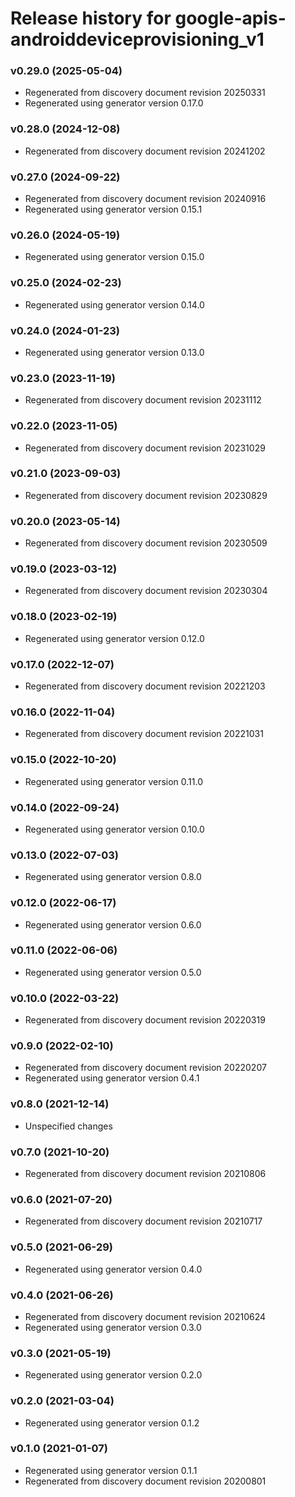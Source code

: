 # Release history for google-apis-androiddeviceprovisioning_v1

### v0.29.0 (2025-05-04)

* Regenerated from discovery document revision 20250331
* Regenerated using generator version 0.17.0

### v0.28.0 (2024-12-08)

* Regenerated from discovery document revision 20241202

### v0.27.0 (2024-09-22)

* Regenerated from discovery document revision 20240916
* Regenerated using generator version 0.15.1

### v0.26.0 (2024-05-19)

* Regenerated using generator version 0.15.0

### v0.25.0 (2024-02-23)

* Regenerated using generator version 0.14.0

### v0.24.0 (2024-01-23)

* Regenerated using generator version 0.13.0

### v0.23.0 (2023-11-19)

* Regenerated from discovery document revision 20231112

### v0.22.0 (2023-11-05)

* Regenerated from discovery document revision 20231029

### v0.21.0 (2023-09-03)

* Regenerated from discovery document revision 20230829

### v0.20.0 (2023-05-14)

* Regenerated from discovery document revision 20230509

### v0.19.0 (2023-03-12)

* Regenerated from discovery document revision 20230304

### v0.18.0 (2023-02-19)

* Regenerated using generator version 0.12.0

### v0.17.0 (2022-12-07)

* Regenerated from discovery document revision 20221203

### v0.16.0 (2022-11-04)

* Regenerated from discovery document revision 20221031

### v0.15.0 (2022-10-20)

* Regenerated using generator version 0.11.0

### v0.14.0 (2022-09-24)

* Regenerated using generator version 0.10.0

### v0.13.0 (2022-07-03)

* Regenerated using generator version 0.8.0

### v0.12.0 (2022-06-17)

* Regenerated using generator version 0.6.0

### v0.11.0 (2022-06-06)

* Regenerated using generator version 0.5.0

### v0.10.0 (2022-03-22)

* Regenerated from discovery document revision 20220319

### v0.9.0 (2022-02-10)

* Regenerated from discovery document revision 20220207
* Regenerated using generator version 0.4.1

### v0.8.0 (2021-12-14)

* Unspecified changes

### v0.7.0 (2021-10-20)

* Regenerated from discovery document revision 20210806

### v0.6.0 (2021-07-20)

* Regenerated from discovery document revision 20210717

### v0.5.0 (2021-06-29)

* Regenerated using generator version 0.4.0

### v0.4.0 (2021-06-26)

* Regenerated from discovery document revision 20210624
* Regenerated using generator version 0.3.0

### v0.3.0 (2021-05-19)

* Regenerated using generator version 0.2.0

### v0.2.0 (2021-03-04)

* Regenerated using generator version 0.1.2

### v0.1.0 (2021-01-07)

* Regenerated using generator version 0.1.1
* Regenerated from discovery document revision 20200801


